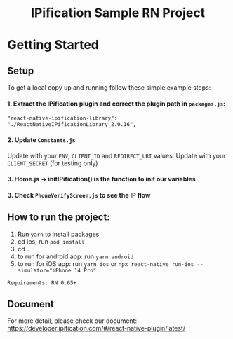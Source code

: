 

<h1 align="center">IPification Sample RN Project</h1>


<!-- GETTING STARTED -->
# Getting Started

## Setup
To get a local copy up and running follow these simple example steps:
#### 1. Extract the IPification plugin and correct the plugin path in `packages.js`:
    "react-native-ipification-library": "./ReactNativeIPificationLibrary_2.0.16",

#### 2. Update `Constants.js`
Update with your `ENV`, `CLIENT_ID` and `REDIRECT_URI` values.
Update with your `CLIENT_SECRET` (for testing only)

#### 3. Home.js -> initIPification() is the function to init our variables
#### 3. Check `PhoneVerifyScreen.js` to see the IP flow


## How to run the project:

1. Run `yarn` to install packages
2. cd ios, run `pod install`
3. cd .. 
4. to run for android app: run `yarn android`
5. to run for iOS app: run `yarn ios` or `npx react-native run-ios --simulator="iPhone 14 Pro"`

`Requirements: RN 0.65+`


## Document
For more detail, please check our document: https://developer.ipification.com/#/react-native-plugin/latest/

